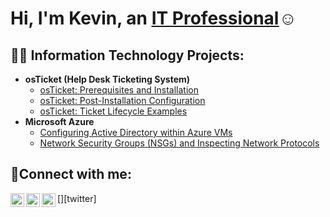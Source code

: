 <h1>Hi, I'm Kevin, an <a href="https://www.linkedin.com/in/kevinw1104/)" >IT Professional</a>☺</h1>

<h2>👨‍💻 Information Technology Projects:</h2>

- <b>osTicket (Help Desk Ticketing System)</b>
  - [osTicket: Prerequisites and Installation](https://github.com/kevjustkevv/osticket-prereqs)
  - [osTicket: Post-Installation Configuration](https://github.com/kevjustkevv/post-install-config)
  - [osTicket: Ticket Lifecycle Examples](https://github.com/kevjustkevv/ticket-lifecycle)
- <b>Microsoft Azure</b>
  - [Configuring Active Directory within Azure VMs](https://github.com/kevjustkevv/configure-ad)
  - [Network Security Groups (NSGs) and Inspecting Network Protocols](https://github.com/kevjustkevv/azure-network-protocols)

<h2>🤳Connect with me:</h2>

[<img align="left" alt="Josh | Twitter" width="22px" src="https://cdn.jsdelivr.net/npm/simple-icons@v3/icons/twitter.svg" />][twitter]
[<img align="left" alt="Josh | LinkedIn" width="22px" src="https://cdn.jsdelivr.net/npm/simple-icons@v3/icons/linkedin.svg" />][linkedin]
[<img align="left" alt="Josh | Instagram" width="22px" src="https://cdn.jsdelivr.net/npm/simple-icons@v3/icons/instagram.svg" />][instagram]

[instagram]: https://www.instagram.com/kev_justkev
[linkedin]:  https://www.linkedin.com/in/kevinw1104

